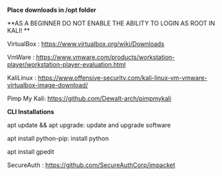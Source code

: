 **Place downloads in /opt folder**

\*\*AS A BEGINNER DO NOT ENABLE THE ABILITY TO LOGIN AS ROOT IN KALI! \*\*

VirtualBox : https://www.virtualbox.org/wiki/Downloads

VmWare : https://www.vmware.com/products/workstation-player/workstation-player-evaluation.html

KaliLinux : https://www.offensive-security.com/kali-linux-vm-vmware-virtualbox-image-download/

Pimp My Kali: https://github.com/Dewalt-arch/pimpmykali

**CLI Installations**

apt update && apt upgrade: update and upgrade software

apt install python-pip: install python

apt install gpedit

SecureAuth : https://github.com/SecureAuthCorp/impacket
